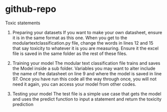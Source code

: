 # github-repo
Toxic statements

1) Preparing your datasets
If you want to make your own datasheet, ensure it is in the same format as this one. When you get to the modulartextclassification.py
file, change the words in lines 12 and 15 that say toxicity to whatever it is you are measuring. Ensure it the excel file is saved in the same 
folder as the rest of these files.

2) Training your model 
The modular text classification file trains and saves the Model inside a sub folder.
Variables you may want to alter include the name of the datasheet on line 9 and where the model is saved in line 97.
Once you have run this code all the way through once, you will not need it again, you can access your model from other codes.

3) Testing your model
The test file is a simple use case that gets the model and uses the predict function to input a statement and return the toxicity prediction
